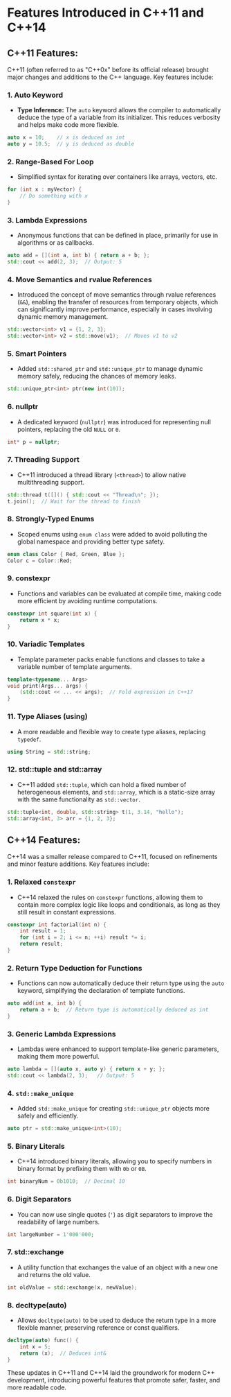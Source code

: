 
# Features Introduced in C++11 and C++14

## C++11 Features:
C++11 (often referred to as "C++0x" before its official release) brought major changes and additions to the C++ language. Key features include:

### 1. Auto Keyword
- **Type Inference:** The `auto` keyword allows the compiler to automatically deduce the type of a variable from its initializer. This reduces verbosity and helps make code more flexible.
```cpp
auto x = 10;    // x is deduced as int
auto y = 10.5;  // y is deduced as double
```

### 2. Range-Based For Loop
- Simplified syntax for iterating over containers like arrays, vectors, etc.
```cpp
for (int x : myVector) {
    // Do something with x
}
```

### 3. Lambda Expressions
- Anonymous functions that can be defined in place, primarily for use in algorithms or as callbacks.
```cpp
auto add = [](int a, int b) { return a + b; };
std::cout << add(2, 3);  // Output: 5
```

### 4. Move Semantics and rvalue References
- Introduced the concept of move semantics through rvalue references (`&&`), enabling the transfer of resources from temporary objects, which can significantly improve performance, especially in cases involving dynamic memory management.
```cpp
std::vector<int> v1 = {1, 2, 3};
std::vector<int> v2 = std::move(v1);  // Moves v1 to v2
```

### 5. Smart Pointers
- Added `std::shared_ptr` and `std::unique_ptr` to manage dynamic memory safely, reducing the chances of memory leaks.
```cpp
std::unique_ptr<int> ptr(new int(10));
```

### 6. nullptr
- A dedicated keyword (`nullptr`) was introduced for representing null pointers, replacing the old `NULL` or `0`.
```cpp
int* p = nullptr;
```

### 7. Threading Support
- C++11 introduced a thread library (`<thread>`) to allow native multithreading support.
```cpp
std::thread t([]() { std::cout << "Thread\n"; });
t.join();  // Wait for the thread to finish
```

### 8. Strongly-Typed Enums
- Scoped enums using `enum class` were added to avoid polluting the global namespace and providing better type safety.
```cpp
enum class Color { Red, Green, Blue };
Color c = Color::Red;
```

### 9. constexpr
- Functions and variables can be evaluated at compile time, making code more efficient by avoiding runtime computations.
```cpp
constexpr int square(int x) {
    return x * x;
}
```

### 10. Variadic Templates
- Template parameter packs enable functions and classes to take a variable number of template arguments.
```cpp
template<typename... Args>
void print(Args... args) {
    (std::cout << ... << args);  // Fold expression in C++17
}
```

### 11. Type Aliases (using)
- A more readable and flexible way to create type aliases, replacing `typedef`.
```cpp
using String = std::string;
```

### 12. std::tuple and std::array
- C++11 added `std::tuple`, which can hold a fixed number of heterogeneous elements, and `std::array`, which is a static-size array with the same functionality as `std::vector`.
```cpp
std::tuple<int, double, std::string> t(1, 3.14, "hello");
std::array<int, 3> arr = {1, 2, 3};
```

## C++14 Features:
C++14 was a smaller release compared to C++11, focused on refinements and minor feature additions. Key features include:

### 1. Relaxed `constexpr`
- C++14 relaxed the rules on `constexpr` functions, allowing them to contain more complex logic like loops and conditionals, as long as they still result in constant expressions.
```cpp
constexpr int factorial(int n) {
    int result = 1;
    for (int i = 2; i <= n; ++i) result *= i;
    return result;
}
```

### 2. Return Type Deduction for Functions
- Functions can now automatically deduce their return type using the `auto` keyword, simplifying the declaration of template functions.
```cpp
auto add(int a, int b) {
    return a + b;  // Return type is automatically deduced as int
}
```

### 3. Generic Lambda Expressions
- Lambdas were enhanced to support template-like generic parameters, making them more powerful.
```cpp
auto lambda = [](auto x, auto y) { return x + y; };
std::cout << lambda(2, 3);   // Output: 5
```

### 4. `std::make_unique`
- Added `std::make_unique` for creating `std::unique_ptr` objects more safely and efficiently.
```cpp
auto ptr = std::make_unique<int>(10);
```

### 5. Binary Literals
- C++14 introduced binary literals, allowing you to specify numbers in binary format by prefixing them with `0b` or `0B`.
```cpp
int binaryNum = 0b1010;  // Decimal 10
```

### 6. Digit Separators
- You can now use single quotes (`'`) as digit separators to improve the readability of large numbers.
```cpp
int largeNumber = 1'000'000;
```

### 7. std::exchange
- A utility function that exchanges the value of an object with a new one and returns the old value.
```cpp
int oldValue = std::exchange(x, newValue);
```

### 8. decltype(auto)
- Allows `decltype(auto)` to be used to deduce the return type in a more flexible manner, preserving reference or const qualifiers.
```cpp
decltype(auto) func() {
    int x = 5;
    return (x);  // Deduces int&
}
```

These updates in C++11 and C++14 laid the groundwork for modern C++ development, introducing powerful features that promote safer, faster, and more readable code.
